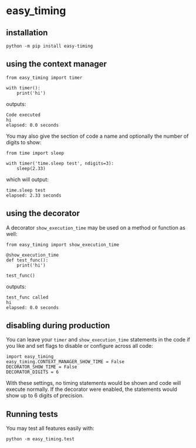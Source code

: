 # easy_timing

## installation

`python -m pip install easy-timing`


## using the context manager

```
from easy_timing import timer

with timer():
    print('hi')
```

outputs:

```
Code executed
hi
elapsed: 0.0 seconds
```

You may also give the section of code a name and optionally the number of digits to show:

```
from time import sleep

with timer('time.sleep test', ndigits=3):
    sleep(2.33)
```

which will output:

```
time.sleep test
elapsed: 2.33 seconds
```

## using the decorator
A decorator `show_execution_time` may be used on a method or function as well:

```
from easy_timing import show_execution_time

@show_execution_time
def test_func():
    print('hi')

test_func()
```

outputs:

```
test_func called
hi
elapsed: 0.0 seconds
```

## disabling during production
You can leave your `timer` and `show_execution_time` statements in the code if you like and set flags to disable or configure across all code:

```
import easy_timing
easy_timing.CONTEXT_MANAGER_SHOW_TIME = False
DECORATOR_SHOW_TIME = False
DECORATOR_DIGITS = 6
```

With these settings, no timing statements would be shown and code will execute normally. If the decorator were enabled, the statements would show up to 6 digits of precision.

## Running tests
You may test all features easily with:

`python -m easy_timing.test`
